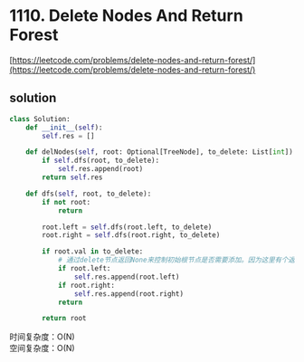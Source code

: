 # 1110. Delete Nodes And Return Forest
[https://leetcode.com/problems/delete-nodes-and-return-forest/](https://leetcode.com/problems/delete-nodes-and-return-forest/)


## solution

```python
class Solution:
    def __init__(self):
        self.res = []

    def delNodes(self, root: Optional[TreeNode], to_delete: List[int]) -> List[TreeNode]:
        if self.dfs(root, to_delete):
            self.res.append(root)
        return self.res

    def dfs(self, root, to_delete):
        if not root:
            return

        root.left = self.dfs(root.left, to_delete)
        root.right = self.dfs(root.right, to_delete)

        if root.val in to_delete:
            # 通过delete节点返回None来控制初始根节点是否需要添加。因为这里有个返回，导致左右dfs需要在其上面 -> 后序遍历
            if root.left:
                self.res.append(root.left)
            if root.right:
                self.res.append(root.right)
            return

        return root
```
时间复杂度：O(N) <br>
空间复杂度：O(N)
